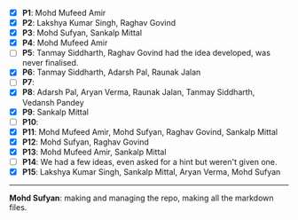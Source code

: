 - [X] **P1**: Mohd Mufeed Amir
- [X] **P2**: Lakshya Kumar Singh, Raghav Govind
- [X] **P3**: Mohd Sufyan, Sankalp Mittal
- [X] **P4**: Mohd Mufeed Amir
- [ ] **P5**: Tanmay Siddharth, Raghav Govind had the idea developed, was never finalised.
- [X] **P6**: Tanmay Siddharth, Adarsh Pal, Raunak Jalan
- [ ] **P7**: 
- [X] **P8**: Adarsh Pal, Aryan Verma, Raunak Jalan, Tanmay Siddharth, Vedansh Pandey
- [X] **P9**: Sankalp Mittal
- [ ] **P10**: 
- [X] **P11**: Mohd Mufeed Amir, Mohd Sufyan, Raghav Govind, Sankalp Mittal
- [X] **P12**: Mohd Sufyan, Raghav Govind
- [X] **P13**: Mohd Mufeed Amir, Sankalp Mittal
- [ ] **P14**: We had a few ideas, even asked for a hint but weren't given one.
- [X] **P15**: Lakshya Kumar Singh, Sankalp Mittal, Aryan Verma, Mohd Sufyan

---
**Mohd Sufyan**: making and managing the repo, making all the markdown files.